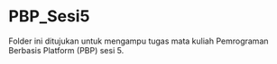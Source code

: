 # PBP_Sesi5
Folder ini ditujukan untuk mengampu tugas mata kuliah Pemrograman Berbasis Platform (PBP) sesi 5.
